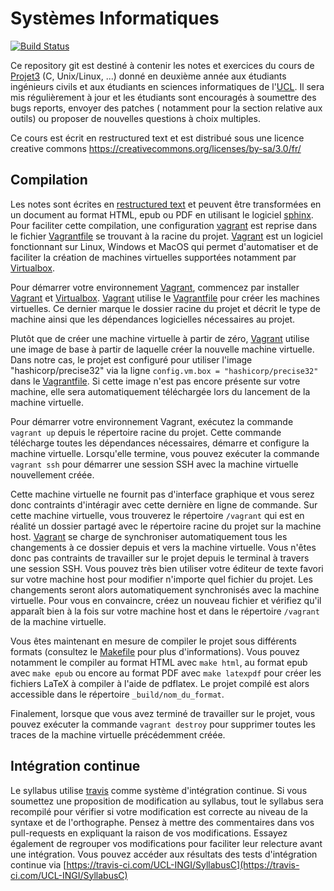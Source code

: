 Systèmes Informatiques
======================

[![Build Status](https://travis-ci.com/UCL-INGI/SyllabusC.svg?branch=master)](https://travis-ci.com/UCL-INGI/SyllabusC)


Ce repository git est destiné à contenir les notes et exercices du cours de [Projet3](https://uclouvain.be/cours-2019-lepl1503) (C, Unix/Linux, ...) donné en deuxième année aux étudiants ingénieurs civils et aux étudiants en sciences informatiques de l'[UCL](https://www.uclouvain.be). Il sera mis régulièrement à jour et les étudiants sont encouragés à soumettre des bugs reports, envoyer des patches ( notamment pour la section relative aux outils) ou proposer de nouvelles questions à choix multiples.

Ce cours est écrit en restructured text et est distribué sous une licence creative commons
https://creativecommons.org/licenses/by-sa/3.0/fr/


Compilation
-----------

Les notes sont écrites en [restructured text](http://docutils.sourceforge.net/rst.html) et peuvent être transformées en un document au format HTML, epub ou PDF en utilisant le logiciel [sphinx](https://sphinx-doc.org). Pour faciliter cette compilation, une configuration [vagrant](https://www.vagrantup.com) est reprise dans le fichier [Vagrantfile](https://github.com/obonaventure/SystemesInformatiques/tree/master/Vagrantfile) se trouvant à la racine du projet.  [Vagrant](https://www.vagrantup.com) est un logiciel fonctionnant sur Linux, Windows et MacOS qui permet d'automatiser et de faciliter la création de machines virtuelles supportées notamment par [Virtualbox](https://www.virtualbox.org).

Pour démarrer votre environnement [Vagrant](https://www.vagrantup.com), commencez par installer [Vagrant](https://www.vagrantup.com) et [Virtualbox](https://www.virtualbox.org). [Vagrant](https://www.vagrantup.com) utilise le [Vagrantfile](https://github.com/obonaventure/SystemesInformatiques/tree/master/Vagrantfile) pour créer les machines virtuelles. Ce dernier marque le dossier racine du projet et décrit le type de machine ainsi que les dépendances logicielles nécessaires au projet.

Plutôt que de créer une machine virtuelle à partir de zéro, [Vagrant](https://www.vagrantup.com) utilise une image de base à partir de laquelle créer la nouvelle machine virtuelle. Dans notre cas, le projet est configuré pour utiliser l'image "hashicorp/precise32" via la ligne `config.vm.box = "hashicorp/precise32"` dans le [Vagrantfile](https://github.com/obonaventure/SystemesInformatiques/tree/master/Vagrantfile). Si cette image n'est pas encore présente sur votre machine, elle sera automatiquement téléchargée lors du lancement de la machine virtuelle.

Pour démarrer votre environnement Vagrant, exécutez la commande `vagrant up` depuis le répertoire racine du projet. Cette commande télécharge toutes les dépendances nécessaires, démarre et configure la machine virtuelle. Lorsqu'elle termine, vous pouvez exécuter la commande `vagrant ssh` pour démarrer une session SSH avec la machine virtuelle nouvellement créée.

Cette machine virtuelle ne fournit pas d'interface graphique et vous serez donc contraints d'intéragir avec cette dernière en ligne de commande. Sur cette machine virtuelle, vous trouverez le répertoire `/vagrant` qui est en réalité un dossier partagé avec le répertoire racine du projet sur la machine host. [Vagrant](https://www.vagrantup.com) se charge de synchroniser automatiquement tous les changements à ce dossier depuis et vers la machine virtuelle. Vous n'êtes donc pas contraints de travailler sur le projet depuis le terminal à travers une session SSH. Vous pouvez très bien utiliser votre éditeur de texte favori sur votre machine host pour modifier n'importe quel fichier du projet. Les changements seront alors automatiquement synchronisés avec la machine virtuelle. Pour vous en convaincre, créez un nouveau fichier et vérifiez qu'il apparaît bien à la fois sur votre machine host et dans le répertoire `/vagrant` de la machine virtuelle.

Vous êtes maintenant en mesure de compiler le projet sous différents formats (consultez le [Makefile](https://github.com/obonaventure/SystemesInformatiques/blob/master/Makefile) pour plus d'informations). Vous pouvez notamment le compiler au format HTML avec `make html`, au format epub avec `make epub` ou encore au format PDF avec `make latexpdf` pour créer les fichiers LaTeX à compiler à l'aide de pdflatex. Le projet compilé est alors accessible dans le répertoire `_build/nom_du_format`.

Finalement, lorsque que vous avez terminé de travailler sur le projet, vous pouvez exécuter la commande `vagrant destroy` pour supprimer toutes les traces de la machine virtuelle précédemment créée.

Intégration continue
--------------------

Le syllabus utilise [travis](https://travis-ci.com/) comme système d'intégration continue. Si vous soumettez une proposition de modification au syllabus, tout le syllabus sera recompilé pour vérifier si votre modification est correcte au niveau de la syntaxe et de l'orthographe. Pensez à mettre des commentaires dans vos pull-requests en expliquant la raison de vos modifications. Essayez également de regrouper vos modifications pour faciliter leur relecture avant une intégration. Vous pouvez accéder aux résultats des tests d'intégration continue via [https://travis-ci.com/UCL-INGI/SyllabusC](https://travis-ci.com/UCL-INGI/SyllabusC)
